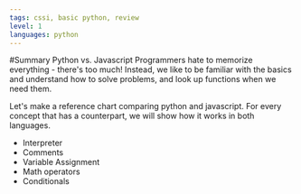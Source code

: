```yaml
---
tags: cssi, basic python, review
level: 1
languages: python
---
```

#Summary Python vs. Javascript
Programmers hate to memorize everything - there's too much! Instead, we like to be familiar with the basics and understand how to solve problems, and look up functions when we need them.

Let's make a reference chart comparing python and javascript. For every concept that has a counterpart, we will show how it works in both languages.
+ Interpreter
+ Comments
+ Variable Assignment
+ Math operators
+ Conditionals
